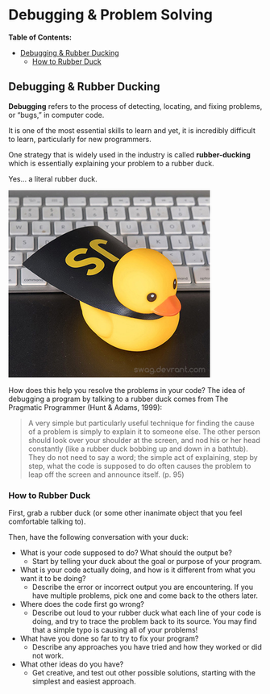 # Debugging & Problem Solving

**Table of Contents:**
- [Debugging \& Rubber Ducking](#debugging--rubber-ducking)
  - [How to Rubber Duck](#how-to-rubber-duck)


## Debugging & Rubber Ducking

**Debugging** refers to the process of detecting, locating, and fixing problems, or “bugs,” in computer code. 

It is one of the most essential skills to learn and yet, it is incredibly difficult to learn, particularly for new programmers. 

One strategy that is widely used in the industry is called **rubber-ducking** which is essentially explaining your problem to a rubber duck.

Yes... a literal rubber duck.

![a rubber duck](img/rubber-duck.png)

How does this help you resolve the problems in your code? The idea of debugging a program by talking to a rubber duck comes from The Pragmatic Programmer (Hunt & Adams, 1999):

> A very simple but particularly useful technique for finding the cause of a problem is simply to explain it to someone else. The other person should look over your shoulder at the screen, and nod his or her head constantly (like a rubber duck bobbing up and down in a bathtub). They do not need to say a word; the simple act of explaining, step by step, what the code is supposed to do often causes the problem to leap off the screen and announce itself. (p. 95)

### How to Rubber Duck

First, grab a rubber duck (or some other inanimate object that you feel comfortable talking to).

Then, have the following conversation with your duck:

* What is your code supposed to do? What should the output be? 
  * Start by telling your duck about the goal or purpose of your program.
* What is your code actually doing, and how is it different from what you want it to be doing? 
  * Describe the error or incorrect output you are encountering. If you have multiple problems, pick one and come back to the others later.
* Where does the code first go wrong? 
  * Describe out loud to your rubber duck what each line of your code is doing, and try to trace the problem back to its source. You may find that a simple typo is causing all of your problems!
* What have you done so far to try to fix your program? 
  * Describe any approaches you have tried and how they worked or did not work.
* What other ideas do you have? 
  * Get creative, and test out other possible solutions, starting with the simplest and easiest approach.

